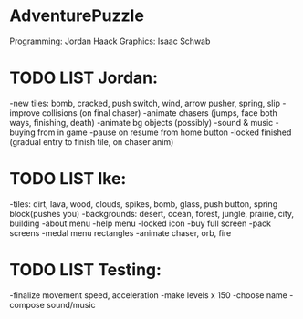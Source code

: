 AdventurePuzzle
===============
Programming: Jordan Haack
Graphics: Isaac Schwab


TODO LIST Jordan:
=======
-new tiles: bomb, cracked, push switch, wind, arrow pusher, spring, slip
-improve collisions (on final chaser)
-animate chasers (jumps, face both ways, finishing, death)
-animate bg objects (possibly)
-sound & music
-buying from in game
-pause on resume from home button
-locked finished (gradual entry to finish tile, on chaser anim)


TODO LIST Ike:
=======
-tiles: dirt, lava, wood, clouds, spikes, bomb, glass, push button, spring block(pushes you)
-backgrounds: desert, ocean, forest, jungle, prairie, city, building
-about menu
-help menu
-locked icon
-buy full screen
-pack screens
-medal menu rectangles
-animate chaser, orb, fire


TODO LIST Testing:
=======
-finalize movement speed, acceleration
-make levels x 150
-choose name
-compose sound/music
